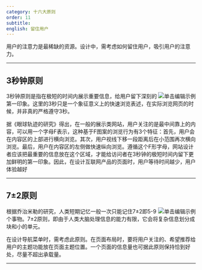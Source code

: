 ```yaml
---
category: 十六大原则
order: 11
subtitle: 
english: 留住用户
---
```



用户的注意力是最稀缺的资源。设计中，需考虑如何留住用户，吸引用户的注意力。

---

## 3秒钟原则

<img class="preview-img" align="right" alt="单击编辑示例" description="" src="">

3秒钟原则是指在极短的时间内展示重要信息，给用户留下深刻的第一印象。这里的3秒只是一个象征意义上的快速浏览表述，在实际浏览网页的时候，并非真的严格遵守3秒。

据《眼球轨迹的研究》得出，在一般的展示类网站，用户关注的是最中间靠上的内容，可以用一个字母F表示，这种基于F图案的浏览行为有3个特征：首先，用户会在内容区的上部进行横向浏览。其次，用户视线下移一段距离后在小范围再次横向浏览。最后，用户在内容区的左侧做快速纵向浏览。遵循这个F形字母，网站设计者应该把最重要的信息放在这个区域，才能给访问者在3秒钟的极短时间内留下更加鲜明的第一印象。因此，在设计互联网产品的页面时，用户等待时间越少，用户体验越好

---

## 7±2原则

<img class="preview-img" align="right" alt="单击编辑示例" description="" src="">

根据乔治米勒的研究，人类短期记忆一般一次只能记住7±2即5-9个事物。7±2原则，即由于人类大脑处理信息的能力有限，它会将复杂信息划分成块和小的单元。

在设计导航菜单时，需考虑此原则。在页面布局时，要将用户关注的、希望推荐给用户的主题功能放在页面主题位置。一个页面的信息量也可据此原则保持恰到好处，尽量不超出承载量。

---



